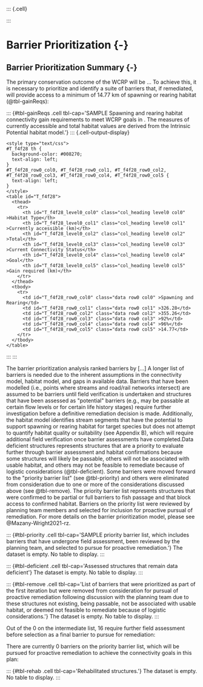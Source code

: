 ::: {.cell}

:::










# Barrier Prioritization {-}


## <Watershed name> Barrier Prioritization Summary {-}

The primary conservation outcome of the WCRP will be ... To achieve this, it is necessary to prioritize and identify a suite of barriers that, if remediated, will provide access to a minimum of 14.77 km of spawning or rearing habitat (@tbl-gainReqs):









::: {#tbl-gainReqs .cell tbl-cap='SAMPLE Spawning and rearing habitat connectivity gain requirements to meet WCRP goals in <watershed>. The measures of currently accessible and total habitat values are derived from the Intrinsic Potential habitat model.'}
::: {.cell-output-display}


```{=html}
<style type="text/css">
#T_f4f28 th {
  background-color: #008270;
  text-align: left;
}
#T_f4f28_row0_col0, #T_f4f28_row0_col1, #T_f4f28_row0_col2, #T_f4f28_row0_col3, #T_f4f28_row0_col4, #T_f4f28_row0_col5 {
  text-align: left;
}
</style>
<table id="T_f4f28">
  <thead>
    <tr>
      <th id="T_f4f28_level0_col0" class="col_heading level0 col0" >Habitat Type</th>
      <th id="T_f4f28_level0_col1" class="col_heading level0 col1" >Currently accessible (km)</th>
      <th id="T_f4f28_level0_col2" class="col_heading level0 col2" >Total</th>
      <th id="T_f4f28_level0_col3" class="col_heading level0 col3" >Current Connectivity Status</th>
      <th id="T_f4f28_level0_col4" class="col_heading level0 col4" >Goal</th>
      <th id="T_f4f28_level0_col5" class="col_heading level0 col5" >Gain required (km)</th>
    </tr>
  </thead>
  <tbody>
    <tr>
      <td id="T_f4f28_row0_col0" class="data row0 col0" >Spawning and Rearing</td>
      <td id="T_f4f28_row0_col1" class="data row0 col1" >326.28</td>
      <td id="T_f4f28_row0_col2" class="data row0 col2" >355.26</td>
      <td id="T_f4f28_row0_col3" class="data row0 col3" >92%</td>
      <td id="T_f4f28_row0_col4" class="data row0 col4" >96%</td>
      <td id="T_f4f28_row0_col5" class="data row0 col5" >14.77</td>
    </tr>
  </tbody>
</table>

```


:::
:::








The barrier prioritization analysis ranked barriers by [...] A longer list of barriers is needed due to the inherent assumptions in the connectivity model, habitat model, and gaps in available data. Barriers that have been modelled (i.e., points where streams and road/rail networks intersect) are assumed to be barriers until field verification is undertaken and structures that have been assessed as "potential" barriers (e.g., may be passable at certain flow levels or for certain life history stages) require further investigation before a definitive remediation decision is made. Additionally, the habitat model identifies stream segments that have the potential to support spawning or rearing habitat for target species but does not attempt to quantify habitat quality or suitability (see Appendix B), which will require additional field verification once barrier assessments have completed.Data deficient structures represents structures that are a priority to evaluate further through barrier assessment and habitat confirmations because some structures will likely be passable, others will not be associated with usable habitat, and others may not be feasible to remediate because of logistic considerations (@tbl-deficient). Some barriers were moved forward to the "priority barrier list" (see @tbl-priority) and others were eliminated from consideration due to one or more of the considerations discussed above (see @tbl-remove). The priority barrier list represents structures that were confirmed to be partial or full barriers to fish passage and that block access to confirmed habitat. Barriers on the priority list were reviewed by planning team members and selected for inclusion for proactive pursual of remediation.  For more details on the barrier prioritization model, please see @Mazany-Wright2021-rz.









::: {#tbl-priority .cell tbl-cap='SAMPLE priority barrier list, which includes barriers that have undergone field assessment, been reviewed by the planning team, and selected to pursue for proactive remediation.'}
The dataset is empty. No table to display.
:::

::: {#tbl-deficient .cell tbl-cap='Assessed structures that remain data deficient'}
The dataset is empty. No table to display.
:::

::: {#tbl-remove .cell tbl-cap='List of barriers that were prioritized as part of the first iteration but were removed from consideration for pursual of proactive remediation following discussion with the planning team due to these structures not existing, being passable, not be associated with usable habitat, or deemed not feasible to remediate because of logistic considerations.'}
The dataset is empty. No table to display.
:::









Out of the 0 on the intermediate list, 16 require further field assessment before selection as a final barrier to pursue for remediation: 


There are currently 0 barriers on the priority barrier list, which will be pursued for proactive remediation to achieve the connectivity goals in this plan:









::: {#tbl-rehab .cell tbl-cap='Rehabilitated structures.'}
The dataset is empty. No table to display.
:::